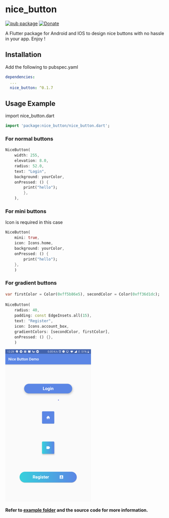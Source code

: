 # nice_button

[![pub package](https://img.shields.io/pub/v/nice_button.svg)](https://pub.dev/packages/nice_button) 
[![Donate](https://img.shields.io/badge/Donate-PayPal-green.svg)](https://paypal.me/devEnthusiast?locale.x=en_US) 

A Flutter package for Android and IOS to design nice buttons with no hassle in your app. Enjoy !

## Installation

Add the following to pubspec.yaml
```yaml
dependencies:
  ...
  nice_button: ^0.1.7
```

## Usage Example

import nice_button.dart

```dart
import 'package:nice_button/nice_button.dart';
```

### For normal buttons

```dart
NiceButton(
    width: 255,
    elevation: 8.0,
    radius: 52.0,
    text: "Login",
    background: yourColor,
    onPressed: () {
        print("hello");
        },
    ),
```

### For mini buttons

Icon is required in this case

```dart
NiceButton(
    mini: true,
    icon: Icons.home,
    background: yourColor,
    onPressed: () {
        print("hello");
    },
    )
```


### For gradient buttons

```dart
var firstColor = Color(0xff5b86e5), secondColor = Color(0xff36d1dc);

NiceButton(
    radius: 40,
    padding: const EdgeInsets.all(15),
    text: "Register",
    icon: Icons.account_box,
    gradientColors: [secondColor, firstColor],
    onPressed: () {},
    )
```


![Package demo](screenshot.png) 

**Refer to [example folder](example/README.md) and the source code for more information.**
